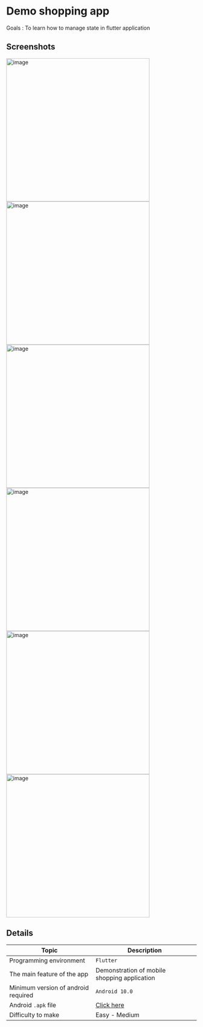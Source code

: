 # Demo shopping app

Goals : To learn how to manage state in flutter application

## Screenshots

<img width="379" alt="image" src="https://github.com/user-attachments/assets/3b1def24-1f40-457f-aa9a-c733ad8f380a" />
<img width="379" alt="image" src="https://github.com/user-attachments/assets/7048067b-b2aa-4930-bcbf-846acf2a1ce7" />
<img width="379" alt="image" src="https://github.com/user-attachments/assets/af15b0fb-d85d-4e7c-867d-f132d241d3a4" />
<img width="379" alt="image" src="https://github.com/user-attachments/assets/a5cde556-dbbd-4ce0-a5f4-0bdc904ab1b3" />
<img width="379" alt="image" src="https://github.com/user-attachments/assets/43ffbfd2-b7df-4781-b225-99eea76c1af6" />
<img width="379" alt="image" src="https://github.com/user-attachments/assets/2789ccff-3b50-4493-9c30-37392e351abd" />

## Details

| Topic  | Description |
| ------------- | ------------- |
| Programming environment | ```Flutter``` |
| The main feature of the app | Demonstration of mobile shopping application |
| Minimum version of android required | ```Android 10.0``` |
| Android ```.apk``` file | [ Click here ](https://github.com/HikariJadeEmpire/shopping_app/blob/main/app-release.apk) |
| Difficulty to make | Easy - Medium |
